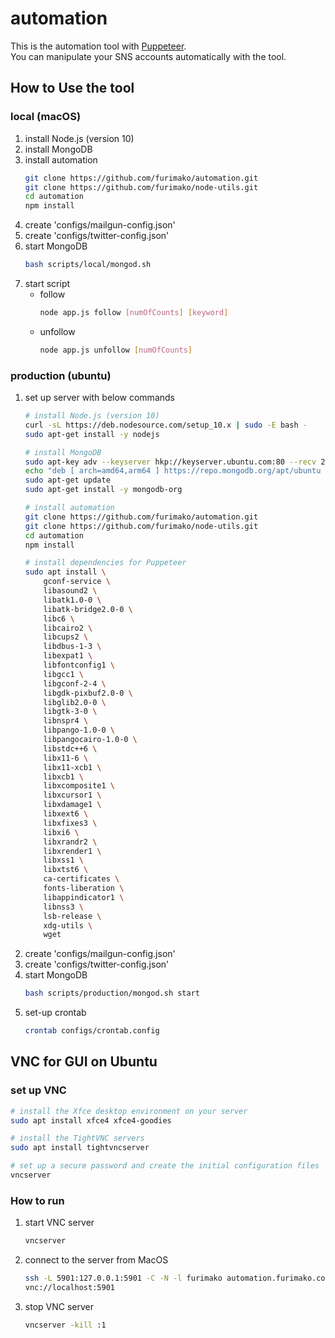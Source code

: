 
# automation
This is the automation tool with [Puppeteer](https://pptr.dev/).  
You can manipulate your SNS accounts automatically with the tool.

## How to Use the tool

### local (macOS)
1. install Node.js (version 10)
1. install MongoDB
1. install automation
    ```bash
    git clone https://github.com/furimako/automation.git
    git clone https://github.com/furimako/node-utils.git
    cd automation
    npm install
    ```
1. create 'configs/mailgun-config.json'
1. create 'configs/twitter-config.json'
1. start MongoDB
    ```bash
    bash scripts/local/mongod.sh
    ```
1. start script
    - follow
        ```bash
        node app.js follow [numOfCounts] [keyword]
        ```
    - unfollow
        ```bash
        node app.js unfollow [numOfCounts]
        ```

### production (ubuntu)
1. set up server with below commands
    ```bash
    # install Node.js (version 10)
    curl -sL https://deb.nodesource.com/setup_10.x | sudo -E bash -
    sudo apt-get install -y nodejs
    
    # install MongoDB
    sudo apt-key adv --keyserver hkp://keyserver.ubuntu.com:80 --recv 2930ADAE8CAF5059EE73BB4B58712A2291FA4AD5
    echo "deb [ arch=amd64,arm64 ] https://repo.mongodb.org/apt/ubuntu xenial/mongodb-org/3.6 multiverse" | sudo tee /etc/apt/sources.list.d/mongodb-org-3.6.list
    sudo apt-get update
    sudo apt-get install -y mongodb-org
    
    # install automation
    git clone https://github.com/furimako/automation.git
    git clone https://github.com/furimako/node-utils.git
    cd automation
    npm install

    # install dependencies for Puppeteer
    sudo apt install \
        gconf-service \
        libasound2 \
        libatk1.0-0 \
        libatk-bridge2.0-0 \
        libc6 \
        libcairo2 \
        libcups2 \
        libdbus-1-3 \
        libexpat1 \
        libfontconfig1 \
        libgcc1 \
        libgconf-2-4 \
        libgdk-pixbuf2.0-0 \
        libglib2.0-0 \
        libgtk-3-0 \
        libnspr4 \
        libpango-1.0-0 \
        libpangocairo-1.0-0 \
        libstdc++6 \
        libx11-6 \
        libx11-xcb1 \
        libxcb1 \
        libxcomposite1 \
        libxcursor1 \
        libxdamage1 \
        libxext6 \
        libxfixes3 \
        libxi6 \
        libxrandr2 \
        libxrender1 \
        libxss1 \
        libxtst6 \
        ca-certificates \
        fonts-liberation \
        libappindicator1 \
        libnss3 \
        lsb-release \
        xdg-utils \
        wget
    ```
1. create 'configs/mailgun-config.json'
1. create 'configs/twitter-config.json'
1. start MongoDB
    ```bash
    bash scripts/production/mongod.sh start
    ```
1. set-up crontab
    ```bash
    crontab configs/crontab.config
    ```

## VNC for GUI on Ubuntu
### set up VNC
```bash
# install the Xfce desktop environment on your server
sudo apt install xfce4 xfce4-goodies

# install the TightVNC servers
sudo apt install tightvncserver

# set up a secure password and create the initial configuration files
vncserver
```

### How to run
1. start VNC server
    ```bash
    vncserver
    ```
1. connect to the server from MacOS
    ```bash
    ssh -L 5901:127.0.0.1:5901 -C -N -l furimako automation.furimako.com
    vnc://localhost:5901
    ```
1. stop VNC server
    ```bash
    vncserver -kill :1
    ```
